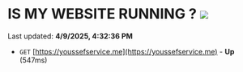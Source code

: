 # IS MY WEBSITE RUNNING ? [![](https://img.shields.io/static/v1?label=Sponsor&message=%E2%9D%A4&logo=GitHub&color=%23fe8e86)](https://github.com/sponsors/Youssef-Lehmam)

Last updated: **4/9/2025, 4:32:36 PM**

- `GET` [https://youssefservice.me](https://youssefservice.me) - **Up** (547ms)

